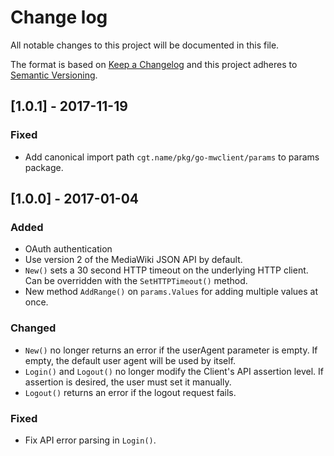 # Change log

All notable changes to this project will be documented in this file.

The format is based on [Keep a Changelog](http://keepachangelog.com/) 
and this project adheres to [Semantic Versioning](http://semver.org/).

## [1.0.1] - 2017-11-19
### Fixed
- Add canonical import path `cgt.name/pkg/go-mwclient/params` to params
  package.

## [1.0.0] - 2017-01-04
### Added
- OAuth authentication
- Use version 2 of the MediaWiki JSON API by default.
- `New()` sets a 30 second HTTP timeout on the underlying HTTP client.
Can be overridden with the `SetHTTPTimeout()` method.
- New method `AddRange()` on `params.Values` for adding multiple values at once.

### Changed
- `New()` no longer returns an error if the userAgent parameter is empty.
If empty, the default user agent will be used by itself.
- `Login()` and `Logout()` no longer modify the Client's API assertion level.
If assertion is desired, the user must set it manually.
- `Logout()` returns an error if the logout request fails.

### Fixed
- Fix API error parsing in `Login()`.
